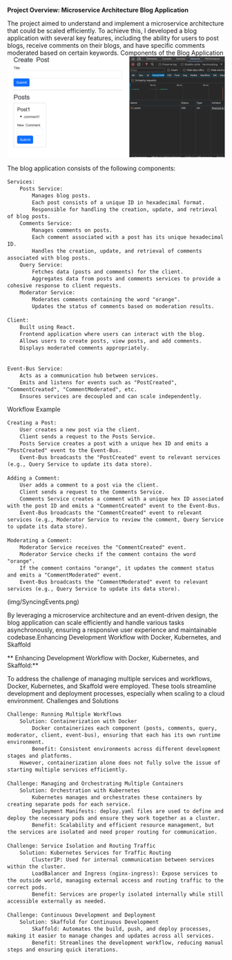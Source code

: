 **Project Overview: Microservice Architecture Blog Application**

The project aimed to understand and implement a microservice architecture that could be scaled efficiently. To achieve this, I developed a blog application with several key features, including the ability for users to post blogs, receive comments on their blogs, and have specific comments moderated based on certain keywords.
Components of the Blog Application
![Alt text](img/Working.png)

The blog application consists of the following components:

    Services:
        Posts Service:
            Manages blog posts.
            Each post consists of a unique ID in hexadecimal format.
            Responsible for handling the creation, update, and retrieval of blog posts.
        Comments Service:
            Manages comments on posts.
            Each comment associated with a post has its unique hexadecimal ID.
            Handles the creation, update, and retrieval of comments associated with blog posts.
        Query Service:
            Fetches data (posts and comments) for the client.
            Aggregates data from posts and comments services to provide a cohesive response to client requests.
        Moderator Service:
            Moderates comments containing the word "orange".
            Updates the status of comments based on moderation results.

    Client:
        Built using React.
        Frontend application where users can interact with the blog.
        Allows users to create posts, view posts, and add comments.
        Displays moderated comments appropriately.


    Event-Bus Service:
        Acts as a communication hub between services.
        Emits and listens for events such as "PostCreated", "CommentCreated", "CommentModerated", etc.
        Ensures services are decoupled and can scale independently.

Workflow Example

    Creating a Post:
        User creates a new post via the client.
        Client sends a request to the Posts Service.
        Posts Service creates a post with a unique hex ID and emits a "PostCreated" event to the Event-Bus.
        Event-Bus broadcasts the "PostCreated" event to relevant services (e.g., Query Service to update its data store).

    Adding a Comment:
        User adds a comment to a post via the client.
        Client sends a request to the Comments Service.
        Comments Service creates a comment with a unique hex ID associated with the post ID and emits a "CommentCreated" event to the Event-Bus.
        Event-Bus broadcasts the "CommentCreated" event to relevant services (e.g., Moderator Service to review the comment, Query Service to update its data store).

    Moderating a Comment:
        Moderator Service receives the "CommentCreated" event.
        Moderator Service checks if the comment contains the word "orange".
        If the comment contains "orange", it updates the comment status and emits a "CommentModerated" event.
        Event-Bus broadcasts the "CommentModerated" event to relevant services (e.g., Query Service to update its data store).
(img/SyncingEvents.png)

By leveraging a microservice architecture and an event-driven design, the blog application can scale efficiently and handle various tasks asynchronously, ensuring a responsive user experience and maintainable codebase.Enhancing Development Workflow with Docker, Kubernetes, and Skaffold




**
Enhancing Development Workflow with Docker, Kubernetes, and Skaffold:**



To address the challenge of managing multiple services and workflows, Docker, Kubernetes, and Skaffold were employed. These tools streamline development and deployment processes, especially when scaling to a cloud environment.
Challenges and Solutions

    Challenge: Running Multiple Workflows
        Solution: Containerization with Docker
            Docker containerizes each component (posts, comments, query, moderator, client, event-bus), ensuring that each has its own runtime environment.
            Benefit: Consistent environments across different development stages and platforms.
        However, containerization alone does not fully solve the issue of starting multiple services efficiently.

    Challenge: Managing and Orchestrating Multiple Containers
        Solution: Orchestration with Kubernetes
            Kubernetes manages and orchestrates these containers by creating separate pods for each service.
            Deployment Manifests: deploy.yaml files are used to define and deploy the necessary pods and ensure they work together as a cluster.
            Benefit: Scalability and efficient resource management, but the services are isolated and need proper routing for communication.

    Challenge: Service Isolation and Routing Traffic
        Solution: Kubernetes Services for Traffic Routing
            ClusterIP: Used for internal communication between services within the cluster.
            LoadBalancer and Ingress (nginx-ingress): Expose services to the outside world, managing external access and routing traffic to the correct pods.
            Benefit: Services are properly isolated internally while still accessible externally as needed.

    Challenge: Continuous Development and Deployment
        Solution: Skaffold for Continuous Development
            Skaffold: Automates the build, push, and deploy processes, making it easier to manage changes and updates across all services.
            Benefit: Streamlines the development workflow, reducing manual steps and ensuring quick iterations. 


            
